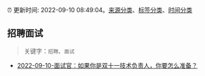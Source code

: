:alarm_clock: 更新时间: 2022-09-10 08:49:04。[来源分类](../README.md)、[标签分类](../TAGS.md)、[时间分类](../TIMELINE.md)

## 招聘面试


> 关键字：`招聘`、`面试`



- [2022-09-10-面试官：如果你是双十一技术负责人，你要怎么准备？](https://toutiao.io/k/wsy1c4f) 